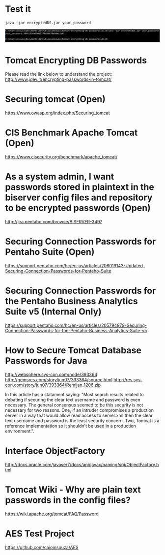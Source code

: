 # Test it
```
java -jar encryptedDS.jar your_password

```

![AES](https://github.com/caiomsouza/tomcat-encrypting-db-passwords/blob/master/img/Test01.PNG)


# Tomcat Encrypting DB Passwords

Please read the link below to understand the project:
http://www.jdev.it/encrypting-passwords-in-tomcat/

# Securing tomcat (Open)
https://www.owasp.org/index.php/Securing_tomcat

# CIS Benchmark Apache Tomcat (Open)
https://www.cisecurity.org/benchmark/apache_tomcat/

# As a system admin, I want passwords stored in plaintext in the biserver config files and repository to be encrypted passwords (Open)
http://jira.pentaho.com/browse/BISERVER-3497

# Securing Connection Passwords for Pentaho Suite (Open)
https://support.pentaho.com/hc/en-us/articles/206019143-Updated-Securing-Connection-Passwords-for-Pentaho-Suite

# Securing Connection Passwords for the Pentaho Business Analytics Suite v5 (Internal Only)
https://support.pentaho.com/hc/en-us/articles/205794879-Securing-Connection-Passwords-for-the-Pentaho-Business-Analytics-Suite-v5

# How to Secure Tomcat Database Passwords for Java
http://websphere.sys-con.com/node/393364
http://gemsres.com/story/jun07/393364/source.html
http://res.sys-con.com/story/jun07/393364/Remijan_1206.zip

In this article has a statament saying: "Most search results related to debating if securing the clear text username and password is even necessary. The general consensus seemed to be this security is not necessary for two reasons. One, if an intruder compromises a production server in a way that would allow read access to server.xml then the clear text username and password is the least security concern. Two, Tomcat is a reference implementation so it shouldn't be used in a production environment.".

# Interface ObjectFactory
http://docs.oracle.com/javase/7/docs/api/javax/naming/spi/ObjectFactory.html

# Tomcat Wiki - Why are plain text passwords in the config files?
https://wiki.apache.org/tomcat/FAQ/Password

# AES Test Project
https://github.com/caiomsouza/AES
